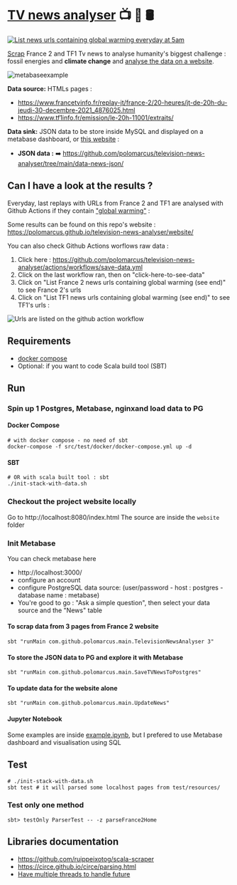 # [TV news analyser](https://polomarcus.github.io/television-news-analyser/website/) 📺 🔬 🛢️
[![List news urls containing global warming everyday at 5am](https://github.com/polomarcus/television-news-analyser/actions/workflows/save-data.yml/badge.svg)](https://github.com/polomarcus/television-news-analyser/actions/workflows/save-data.yml)

[Scrap](https://en.wikipedia.org/wiki/Data_scraping) France 2 and TF1 Tv news to analyse humanity's biggest challenge : fossil energies and **climate change** and [analyse the data on a website](https://polomarcus.github.io/television-news-analyser/website/).

![metabaseexample](https://user-images.githubusercontent.com/4059615/149955122-89642ba8-fb45-4369-956c-5854c14bfdd1.png)

**Data source:** HTMLs pages :
* https://www.francetvinfo.fr/replay-jt/france-2/20-heures/jt-de-20h-du-jeudi-30-decembre-2021_4876025.html
* https://www.tf1info.fr/emission/le-20h-11001/extraits/

**Data sink:** JSON data to be store inside MySQL and displayed on a metabase dashboard, or [this website](https://polomarcus.github.io/television-news-analyser/website/) :

* **JSON data :** ➡️ https://github.com/polomarcus/television-news-analyser/tree/main/data-news-json/

## Can I have a look at the results ?
Everyday, last replays with URLs from France 2 and TF1 are analysed with Github Actions if they contain ["global warming"](https://github.com/polomarcus/television-news-analyser/blob/main/src/main/scala/com/github/polomarcus/utils/TextService.scala#L9) :

Some results can be found on this repo's website : https://polomarcus.github.io/television-news-analyser/website/

You can also check Github Actions worflows raw data : 
1. Click here : https://github.com/polomarcus/television-news-analyser/actions/workflows/save-data.yml
2. Click on the last workflow ran, then on "click-here-to-see-data"
3. Click on "List France 2 news urls containing global warming (see end)" to see France 2's urls
4. Click on "List TF1 news urls containing global warming (see end)" to see TF1's urls :

![Urls are listed on the github action workflow](https://user-images.githubusercontent.com/4059615/151147733-3313174a-e2fd-486e-85e7-81272ec0957c.png)
## Requirements
* [docker compose](https://docs.docker.com/compose/install/)
* Optional: if you want to code Scala build tool (SBT)
## Run
###  Spin up 1 Postgres, Metabase, nginxand load data to PG
#### Docker Compose
```
# with docker compose - no need of sbt
docker-compose -f src/test/docker/docker-compose.yml up -d
```

#### SBT
```
# OR with scala built tool : sbt
./init-stack-with-data.sh
```

### Checkout the project website locally
Go to http://localhost:8080/index.html
The source are inside the `website` folder

### Init Metabase
You can check metabase here
* http://localhost:3000/
* configure an account
* configure PostgreSQL data source: (user/password - host : postgres - database name : metabase)
* You're good to go : "Ask a simple question", then select your data source and the "News" table


#### To scrap data from 3 pages from France 2 website
```
sbt "runMain com.github.polomarcus.main.TelevisionNewsAnalyser 3"
```

#### To store the JSON data to PG and explore it with Metabase 
```
sbt "runMain com.github.polomarcus.main.SaveTVNewsToPostgres"
```

#### To update data for the website alone
```
sbt "runMain com.github.polomarcus.main.UpdateNews"
```

#### Jupyter Notebook
Some examples are inside [example.ipynb](https://github.com/polomarcus/television-news-analyser/blob/main/example.ipynb), but I prefered to use Metabase dashboard and visualisation using SQL

## Test
```
# ./init-stack-with-data.sh
sbt test # it will parsed some localhost pages from test/resources/
```

### Test only one method
```
sbt> testOnly ParserTest -- -z parseFrance2Home
```

## Libraries documentation
* https://github.com/ruippeixotog/scala-scraper
* https://circe.github.io/circe/parsing.html
* [Have multiple threads to handle future](http://stackoverflow.com/questions/15285284/how-to-configure-a-fine-tuned-thread-pool-for-futures)

